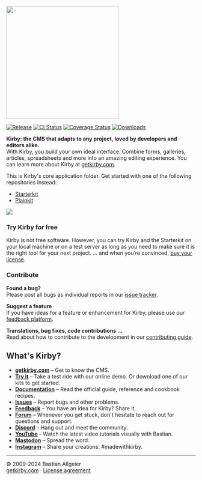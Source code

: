 [<img src="https://getkirby.com/assets/images/github/kirby.jpg" width="300">](https://getkirby.com)   

[![Release](https://img.shields.io/github/v/release/getkirby/kirby)](https://github.com/getkirby/kirby/releases/latest)
[![CI Status](https://img.shields.io/github/actions/workflow/status/getkirby/kirby/ci.yml?branch=main&label=CI)](https://github.com/getkirby/kirby/actions?query=workflow%3ACI+branch%3Amain)
[![Coverage Status](https://img.shields.io/codecov/c/gh/getkirby/kirby?token=ROZ2RVA0OF)](https://codecov.io/gh/getkirby/kirby)
[![Downloads](https://img.shields.io/packagist/dt/getkirby/cms?color=red)](https://github.com/getkirby/kirby/releases/latest)

**Kirby: the CMS that adapts to any project, loved by developers and editors alike.**  
With Kirby, you build your own ideal interface. Combine forms, galleries, articles, spreadsheets and more into an amazing editing experience. You can learn more about Kirby at [getkirby.com](https://getkirby.com).  

This is Kirby's core application folder. Get started with one of the following repositories instead:

- [Starterkit](https://github.com/getkirby/starterkit)
- [Plainkit](https://github.com/getkirby/plainkit)

<img src="https://getkirby.com/assets/images/github/kirby-screen.png" />

### Try Kirby for free  
Kirby is not free software. However, you can try Kirby and the Starterkit on your local machine or on a test server as long as you need to make sure it is the right tool for your next project. … and when you’re convinced, [buy your license](https://getkirby.com/buy).

### Contribute

**Found a bug?**  
Please post all bugs as individual reports in our [issue tracker](https://github.com/getkirby/kirby/issues).

**Suggest a feature**  
If you have ideas for a feature or enhancement for Kirby, please use our [feedback platform](https://feedback.getkirby.com).

**Translations, bug fixes, code contributions ...**  
Read about how to contribute to the development in our [contributing guide](/CONTRIBUTING.md).

## What's Kirby?
- **[getkirby.com](https://getkirby.com)** – Get to know the CMS.
- **[Try it](https://getkirby.com/try)** – Take a test ride with our online demo. Or download one of our kits to get started.
- **[Documentation](https://getkirby.com/docs/guide)** – Read the official guide, reference and cookbook recipes.
- **[Issues](https://github.com/getkirby/kirby/issues)** – Report bugs and other problems.
- **[Feedback](https://feedback.getkirby.com)** – You have an idea for Kirby? Share it.
- **[Forum](https://forum.getkirby.com)** – Whenever you get stuck, don't hesitate to reach out for questions and support.
- **[Discord](https://chat.getkirby.com)** – Hang out and meet the community.
- **[YouTube](https://youtube.com/kirbyCasts)** - Watch the latest video tutorials visually with Bastian.
- **[Mastodon](https://mastodon.social/@getkirby)** – Spread the word.
- **[Instagram](https://www.instagram.com/getkirby/)** – Share your creations: #madewithkirby.

---

© 2009-2024 Bastian Allgeier  
[getkirby.com](https://getkirby.com) · [License agreement](https://getkirby.com/license)
